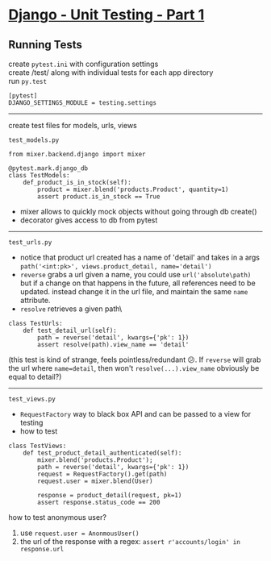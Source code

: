 # [Django - Unit Testing - Part 1](https://www.youtube.com/watch?v=TzCWadHwdSs)


## **Running Tests**
create `pytest.ini` with configuration settings\
create /test/ along with individual tests for each app directory\
run `py.test`

```
[pytest]
DJANGO_SETTINGS_MODULE = testing.settings
```
---
create test files for models, urls, views

`test_models.py`
```
from mixer.backend.django import mixer

@pytest.mark.django_db 
class TestModels:
    def_product_is_in_stock(self):
        product = mixer.blend('products.Product', quantity=1)
        assert product.is_in_stock == True
```

- mixer allows to quickly mock objects without going through db create()
- decorator gives access to db from pytest

---
`test_urls.py`
- notice that product url created has a name of 'detail' and takes in a args\
`path('<int:pk>', views.product_detail, name='detail')`
- `reverse` grabs a url given a name, you could use `url('absolute\path)` but if a change on that happens in the future, all references need to be updated. instead 
change it in the url file, and maintain the same `name` attribute.
- `resolve` retrieves a given path\

```
class TestUrls:
    def test_detail_url(self):
        path = reverse('detail', kwargs={'pk': 1})
        assert resolve(path).view_name == 'detail'
```

(this test is kind of strange, feels pointless/redundant :confused:.
If `reverse` will grab the url where `name=detail`, then won't 
`resolve(...).view_name` obviously be equal to detail?)

---
`test_views.py`

- `RequestFactory` way to black box API and can be passed to a view for testing
- how to test 

```
class TestViews:
    def test_product_detail_authenticated(self):
        mixer.blend('products.Product');
        path = reverse('detail', kwargs={'pk': 1})
        request = RequestFactory().get(path)
        request.user = mixer.blend(User)

        response = product_detail(request, pk=1)
        assert response.status_code == 200
```
how to test anonymous user?
1. use `request.user = AnonmousUser()`
2. the url of the response with a regex: `assert r'accounts/login' in response.url`










